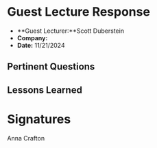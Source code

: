 # Guest Lecture Response
* **Guest Lecturer:**Scott Duberstein
* **Company:** 
* **Date:** 11/21/2024

## Pertinent Questions

## Lessons Learned


# Signatures
Anna Crafton
